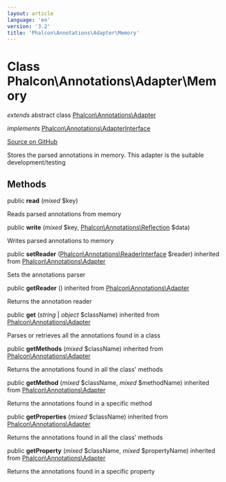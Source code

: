 ```yaml
---
layout: article
language: 'en'
version: '3.2'
title: 'Phalcon\Annotations\Adapter\Memory'
---
```

# Class **Phalcon\Annotations\Adapter\Memory**

*extends* abstract class [Phalcon\Annotations\Adapter](/3.2/en/api/Phalcon_Annotations_Adapter)

*implements* [Phalcon\Annotations\AdapterInterface](/3.2/en/api/Phalcon_Annotations_AdapterInterface)

<a href="https://github.com/phalcon/cphalcon/tree/v3.2.0/phalcon/annotations/adapter/memory.zep" class="btn btn-default btn-sm">Source on GitHub</a>

Stores the parsed annotations in memory. This adapter is the suitable development/testing


## Methods
public  **read** (*mixed* $key)

Reads parsed annotations from memory



public  **write** (*mixed* $key, [Phalcon\Annotations\Reflection](/3.2/en/api/Phalcon_Annotations_Reflection) $data)

Writes parsed annotations to memory



public  **setReader** ([Phalcon\Annotations\ReaderInterface](/3.2/en/api/Phalcon_Annotations_ReaderInterface) $reader) inherited from [Phalcon\Annotations\Adapter](/3.2/en/api/Phalcon_Annotations_Adapter)

Sets the annotations parser



public  **getReader** () inherited from [Phalcon\Annotations\Adapter](/3.2/en/api/Phalcon_Annotations_Adapter)

Returns the annotation reader



public  **get** (*string* | *object* $className) inherited from [Phalcon\Annotations\Adapter](/3.2/en/api/Phalcon_Annotations_Adapter)

Parses or retrieves all the annotations found in a class



public  **getMethods** (*mixed* $className) inherited from [Phalcon\Annotations\Adapter](/3.2/en/api/Phalcon_Annotations_Adapter)

Returns the annotations found in all the class' methods



public  **getMethod** (*mixed* $className, *mixed* $methodName) inherited from [Phalcon\Annotations\Adapter](/3.2/en/api/Phalcon_Annotations_Adapter)

Returns the annotations found in a specific method



public  **getProperties** (*mixed* $className) inherited from [Phalcon\Annotations\Adapter](/3.2/en/api/Phalcon_Annotations_Adapter)

Returns the annotations found in all the class' methods



public  **getProperty** (*mixed* $className, *mixed* $propertyName) inherited from [Phalcon\Annotations\Adapter](/3.2/en/api/Phalcon_Annotations_Adapter)

Returns the annotations found in a specific property



